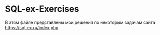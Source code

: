 # SQL-ex-Exercises

В этом файле представлены мои решения по некоторым задачам сайта https://sql-ex.ru/index.php
